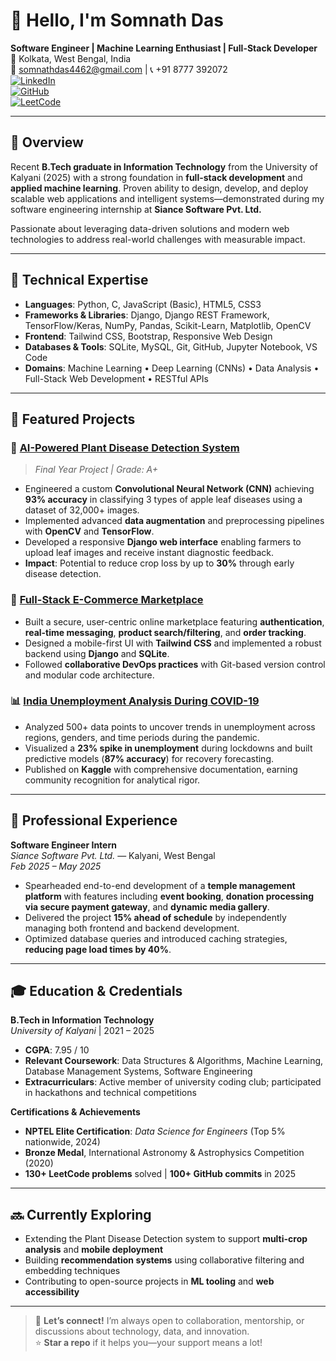 # 👋 Hello, I'm Somnath Das

**Software Engineer | Machine Learning Enthusiast | Full-Stack Developer**  
📍 Kolkata, West Bengal, India  
📧 somnathdas4462@gmail.com | 📞 +91 8777 392072  
[![LinkedIn](https://img.shields.io/badge/LinkedIn-0A66C2?style=flat&logo=linkedin&logoColor=white)](https://www.linkedin.com/in/dassomnath99)  
[![GitHub](https://img.shields.io/badge/GitHub-181717?style=flat&logo=github&logoColor=white)](https://github.com/dassomnath99)  
[![LeetCode](https://img.shields.io/badge/LeetCode-FFA116?style=flat&logo=leetcode&logoColor=black)](https://leetcode.com/dassomnath99)

---

## 🧠 Overview

Recent **B.Tech graduate in Information Technology** from the University of Kalyani (2025) with a strong foundation in **full-stack development** and **applied machine learning**. Proven ability to design, develop, and deploy scalable web applications and intelligent systems—demonstrated during my software engineering internship at **Siance Software Pvt. Ltd.**  

Passionate about leveraging data-driven solutions and modern web technologies to address real-world challenges with measurable impact.

---

## 💼 Technical Expertise

- **Languages**: Python, C, JavaScript (Basic), HTML5, CSS3  
- **Frameworks & Libraries**: Django, Django REST Framework, TensorFlow/Keras, NumPy, Pandas, Scikit-Learn, Matplotlib, OpenCV  
- **Frontend**: Tailwind CSS, Bootstrap, Responsive Web Design  
- **Databases & Tools**: SQLite, MySQL, Git, GitHub, Jupyter Notebook, VS Code  
- **Domains**: Machine Learning • Deep Learning (CNNs) • Data Analysis • Full-Stack Web Development • RESTful APIs

---

## 🚀 Featured Projects

### 🌿 [AI-Powered Plant Disease Detection System](https://github.com/dassomnath99/custom-cnn)
> *Final Year Project | Grade: A+*
- Engineered a custom **Convolutional Neural Network (CNN)** achieving **93% accuracy** in classifying 3 types of apple leaf diseases using a dataset of 32,000+ images.
- Implemented advanced **data augmentation** and preprocessing pipelines with **OpenCV** and **TensorFlow**.
- Developed a responsive **Django web interface** enabling farmers to upload leaf images and receive instant diagnostic feedback.
- **Impact**: Potential to reduce crop loss by up to **30%** through early disease detection.

### 🛒 [Full-Stack E-Commerce Marketplace](https://github.com/dassomnath99/Online-Marketplace)
- Built a secure, user-centric online marketplace featuring **authentication**, **real-time messaging**, **product search/filtering**, and **order tracking**.
- Designed a mobile-first UI with **Tailwind CSS** and implemented a robust backend using **Django** and **SQLite**.
- Followed **collaborative DevOps practices** with Git-based version control and modular code architecture.

### 📊 [India Unemployment Analysis During COVID-19](https://www.kaggle.com/code/somnathdas8642/unemployment-analysis-of-india-2020)
- Analyzed 500+ data points to uncover trends in unemployment across regions, genders, and time periods during the pandemic.
- Visualized a **23% spike in unemployment** during lockdowns and built predictive models (**87% accuracy**) for recovery forecasting.
- Published on **Kaggle** with comprehensive documentation, earning community recognition for analytical rigor.

---

## 💼 Professional Experience

**Software Engineer Intern**  
*Siance Software Pvt. Ltd.* — Kalyani, West Bengal  
*Feb 2025 – May 2025*

- Spearheaded end-to-end development of a **temple management platform** with features including **event booking**, **donation processing via secure payment gateway**, and **dynamic media gallery**.
- Delivered the project **15% ahead of schedule** by independently managing both frontend and backend development.
- Optimized database queries and introduced caching strategies, **reducing page load times by 40%**.

---

## 🎓 Education & Credentials

**B.Tech in Information Technology**  
*University of Kalyani* | 2021 – 2025  
- **CGPA**: 7.95 / 10  
- **Relevant Coursework**: Data Structures & Algorithms, Machine Learning, Database Management Systems, Software Engineering  
- **Extracurriculars**: Active member of university coding club; participated in hackathons and technical competitions

**Certifications & Achievements**  
- **NPTEL Elite Certification**: *Data Science for Engineers* (Top 5% nationwide, 2024)  
- **Bronze Medal**, International Astronomy & Astrophysics Competition (2020)  
- **130+ LeetCode problems** solved | **100+ GitHub commits** in 2025

---

## 🔜 Currently Exploring

- Extending the Plant Disease Detection system to support **multi-crop analysis** and **mobile deployment**  
- Building **recommendation systems** using collaborative filtering and embedding techniques  
- Contributing to open-source projects in **ML tooling** and **web accessibility**

---

> 💬 **Let’s connect!** I’m always open to collaboration, mentorship, or discussions about technology, data, and innovation.  
> ⭐ **Star a repo** if it helps you—your support means a lot!
